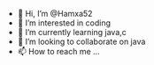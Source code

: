 - 👋 Hi, I’m @Hamxa52
- 👀 I’m interested in coding 
- 🌱 I’m currently learning java,c
- 💞️ I’m looking to collaborate on java
- 📫 How to reach me ...

<!---
Hamxa52/Hamxa52 is a ✨ special ✨ repository because its `README.md` (this file) appears on your GitHub profile.
You can click the Preview link to take a look at your changes.
--->
